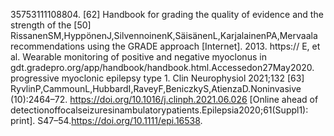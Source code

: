 35753111108804. [62] Handbook for grading the quality of evidence and the strength of the
[50] RissanenSM,HyppönenJ,SilvennoinenK,SäisänenL,KarjalainenPA,Mervaala recommendations using the GRADE approach [Internet]. 2013. https://
E, et al. Wearable monitoring of positive and negative myoclonus in gdt.gradepro.org/app/handbook/handbook.html.Accessedon27May2020.
progressive myoclonic epilepsy type 1. Clin Neurophysiol 2021;132 [63] RyvlinP,CammounL,HubbardI,RaveyF,BeniczkyS,AtienzaD.Noninvasive
(10):2464–72. https://doi.org/10.1016/j.clinph.2021.06.026 [Online ahead of detectionoffocalseizuresinambulatorypatients.Epilepsia2020;61(Suppl1):
print]. S47–54.https://doi.org/10.1111/epi.16538.